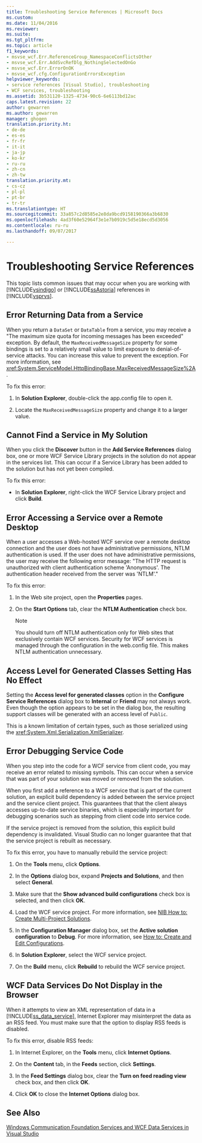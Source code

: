 ```yaml
---
title: Troubleshooting Service References | Microsoft Docs
ms.custom: 
ms.date: 11/04/2016
ms.reviewer: 
ms.suite: 
ms.tgt_pltfrm: 
ms.topic: article
f1_keywords:
- msvse_wcf.Err.ReferenceGroup_NamespaceConflictsOther
- msvse_wcf.Err.AddSvcRefDlg_NothingSelectedOnGo
- msvse_wcf.Err.ErrorOnOK
- msvse_wcf.cfg.ConfigurationErrorsException
helpviewer_keywords:
- service references [Visual Studio], troubleshooting
- WCF services, troubleshooting
ms.assetid: 3b531120-1325-4734-90c6-6e6113bd12ac
caps.latest.revision: 22
author: gewarren
ms.author: gewarren
manager: ghogen
translation.priority.ht:
- de-de
- es-es
- fr-fr
- it-it
- ja-jp
- ko-kr
- ru-ru
- zh-cn
- zh-tw
translation.priority.mt:
- cs-cz
- pl-pl
- pt-br
- tr-tr
ms.translationtype: HT
ms.sourcegitcommit: 33a857c2d8585e2e8da9bcd9158190366a3b6830
ms.openlocfilehash: 4ad3f60e52964f3e1e7b0919c5d5e18ecd5d3056
ms.contentlocale: ru-ru
ms.lasthandoff: 09/07/2017

---
```

# <a name="troubleshooting-service-references"></a>Troubleshooting Service References
This topic lists common issues that may occur when you are working with [!INCLUDE[vsindigo](../data-tools/includes/vsindigo_md.md)] or [!INCLUDE[ssAstoria](../data-tools/includes/ssastoria_md.md)] references in [!INCLUDE[vsprvs](../code-quality/includes/vsprvs_md.md)].  
  
## <a name="error-returning-data-from-a-service"></a>Error Returning Data from a Service  
 When you return a `DataSet` or `DataTable` from a service, you may receive a "The maximum size quota for incoming messages has been exceeded" exception. By default, the `MaxReceivedMessageSize` property for some bindings is set to a relatively small value to limit exposure to denial-of-service attacks. You can increase this value to prevent the exception. For more information, see <xref:System.ServiceModel.HttpBindingBase.MaxReceivedMessageSize%2A>.  
  
 To fix this error:  
  
1.  In **Solution Explorer**, double-click the app.config file to open it.  
  
2.  Locate the `MaxReceivedMessageSize` property and change it to a larger value.  
  
## <a name="cannot-find-a-service-in-my-solution"></a>Cannot Find a Service in My Solution  
 When you click the **Discover** button in the **Add Service References** dialog box, one or more WCF Service Library projects in the solution do not appear in the services list. This can occur if a Service Library has been added to the solution but has not yet been compiled.  
  
 To fix this error:  
  
-   In **Solution Explorer**, right-click the WCF Service Library project and click **Build**.  
  
## <a name="error-accessing-a-service-over-a-remote-desktop"></a>Error Accessing a Service over a Remote Desktop  
 When a user accesses a Web-hosted WCF service over a remote desktop connection and the user does not have administrative permissions, NTLM authentication is used. If the user does not have administrative permissions, the user may receive the following error message: "The HTTP request is unauthorized with client authentication scheme 'Anonymous'. The authentication header received from the server was 'NTLM'."  
  
 To fix this error:  
  
1.  In the Web site project, open the **Properties** pages.  
  
2.  On the **Start Options** tab, clear the **NTLM Authentication** check box.  
  
    > [!NOTE]
    >  You should turn off NTLM authentication only for Web sites that exclusively contain WCF services. Security for WCF services is managed through the configuration in the web.config file. This makes NTLM authentication unnecessary.  
  
## <a name="access-level-for-generated-classes-setting-has-no-effect"></a>Access Level for Generated Classes Setting Has No Effect  
 Setting the **Access level for generated classes** option in the **Configure Service References** dialog box to **Internal** or **Friend** may not always work. Even though the option appears to be set in the dialog box, the resulting support classes will be generated with an access level of `Public`.  
  
 This is a known limitation of certain types, such as those serialized using the <xref:System.Xml.Serialization.XmlSerializer>.  
  
## <a name="error-debugging-service-code"></a>Error Debugging Service Code  
 When you step into the code for a WCF service from client code, you may receive an error related to missing symbols. This can occur when a service that was part of your solution was moved or removed from the solution.  
  
 When you first add a reference to a WCF service that is part of the current solution, an explicit build dependency is added between the service project and the service client project. This guarantees that that the client always accesses up-to-date service binaries, which is especially important for debugging scenarios such as stepping from client code into service code.  
  
 If the service project is removed from the solution, this explicit build dependency is invalidated. Visual Studio can no longer guarantee that that the service project is rebuilt as necessary.  
  
 To fix this error, you have to manually rebuild the service project:  
  
1.  On the **Tools** menu, click **Options**.  
  
2.  In the **Options** dialog box, expand **Projects and Solutions**, and then select **General**.  
  
3.  Make sure that the **Show advanced build configurations** check box is selected, and then click **OK**.  
  
4.  Load the WCF service project. For more information, see [NIB How to: Create Multi-Project Solutions](http://msdn.microsoft.com/en-us/02ecd6dd-0114-46fe-b335-ba9c5e3020d6).  
  
5.  In the **Configuration Manager** dialog box, set the **Active solution configuration** to **Debug**. For more information, see [How to: Create and Edit Configurations](../ide/how-to-create-and-edit-configurations.md).  
  
6.  In **Solution Explorer**, select the WCF service project.  
  
7.  On the **Build** menu, click **Rebuild** to rebuild the WCF service project.  
  
## <a name="wcf-data-services-do-not-display-in-the-browser"></a>WCF Data Services Do Not Display in the Browser  
 When it attempts to view an XML representation of data in a [!INCLUDE[ss_data_service](../data-tools/includes/ss_data_service_md.md)], Internet Explorer may misinterpret the data as an RSS feed. You must make sure that the option to display RSS feeds is disabled.  
  
 To fix this error, disable RSS feeds:  
  
1.  In Internet Explorer, on the **Tools** menu, click **Internet Options**.  
  
2.  On the **Content** tab, in the **Feeds** section, click **Settings**.  
  
3.  In the **Feed Settings** dialog box, clear the **Turn on feed reading view** check box, and then click **OK**.  
  
4.  Click **OK** to close the **Internet Options** dialog box.  
  
## <a name="see-also"></a>See Also  
 [Windows Communication Foundation Services and WCF Data Services in Visual Studio](../data-tools/windows-communication-foundation-services-and-wcf-data-services-in-visual-studio.md)
